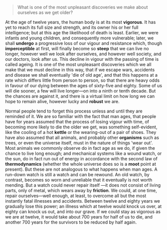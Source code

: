 > What is one of the most unpleasant discoveries we make about ourselves as we get older?



At the age of twelve years, the human body is at its most **vigorous**. It has yet to reach its full size and strength, and its owner his or her full intelligence; but at this age the likelihood of death is least. Earlier, we were infants and young children, and consequently more vulnerable; later, we shall **undergo** a progressive loss of our vigour and resistance which, though **imperceptible** at first, will finally become so **steep** that we can live no longer, however well we look after ourselves, and however well society, and our doctors, look after us. This decline in vigour with the passing of time is called ageing. It is one of the most unpleasant discoveries which we all make that we must decline in this way, that if we escape wars, accidents and disease we shall eventually 'die of old age', and that this happens at a rate which differs little from person to person, so that there are heavy odds in favour of our dying between the ages of sixty-five and eighty. Some of us will die sooner, a few will live longer—on into a ninth or tenth decade. But the chances are against it, and there is a virtual limit on how long we can hope to remain alive, however lucky and **robust** we are.

 

Normal people tend to forget this process unless and until they are reminded of it. We are so familiar with the fact that man ages, that people have for years assumed that the process of losing vigour with time, of becoming more likely to die the older we get, was something self-evident, like the cooling of a hot **kettle** or the wearing-out of a pair of shoes. They have also assumed that all animals, and probably other **organisms** such as trees, or even the universe itself, must in the nature of things 'wear out'. Most animals we commonly observe do in fact age as we do, if given the chance to live long enough; and mechanical systems like a wound watch, or the sun, do in fact run out of energy in accordance with the second law of **thermodynamics** (whether the whole universe does so is a **moot** point at present). But these are not analogous to what happens when man ages. A run-down watch is still a watch and can be rewound. An old watch, by contrast, becomes so worn and unreliable that it eventually is not worth mending. But a watch could never repair itself —it does not consist of living parts, only of metal, which wears away by **friction**. We could, at one time, repair ourselves—well enough, at least, to overcome all but the most instantly fatal illnesses and accidents. Between twelve and eighty years we gradually lose this power; an illness which at twelve would knock us over, at eighty can knock us out, and into our grave. If we could stay as vigorous as we are at twelve, it would take about 700 years for half of us to die, and another 700 years for the survivors to be reduced by half again.

